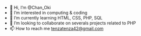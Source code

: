 - 👋 Hi, I’m @Chan_Oki
- 👀 I’m interested in computing & coding
- 🌱 I’m currently learning HTML, CSS, PHP, SQL
- 💞️ I’m looking to collaborate on severals projects related to PHP
- 📫 How to reach me tenzatenza42@gmail.com

<!---
Chan42/Chan42 is a ✨ special ✨ repository because its `README.md` (this file) appears on your GitHub profile.
You can click the Preview link to take a look at your changes.
--->
